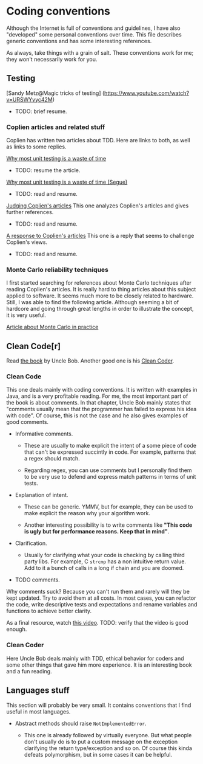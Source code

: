 # Coding conventions

Although the Internet is full of conventions and guidelines, I have also
"developed" some personal conventions over time. This file describes generic
conventions and has some interesting references.

As always, take things with a grain of salt. These conventions work for me;
they won't necessarily work for you.

## Testing

[Sandy Metz@Magic tricks of testing] (https://www.youtube.com/watch?v=URSWYvyc42M)
* TODO: brief resume.

### Coplien articles and related stuff

Coplien has written two articles about TDD. Here are links to both, as well as links to some replies.

[Why most unit testing is a waste of time](http://www.rbcs-us.com/documents/Why-Most-Unit-Testing-is-Waste.pdf)
* TODO: resume the article.

[Why most unit testing is a waste of time (Segue)](http://www.rbcs-us.com/documents/Segue.pdf)
* TODO: read and resume.


[Judging Coplien's articles](https://theholyjava.wordpress.com/2015/01/26/challenging-myself-with-copliens-why-most-unit-testing-is-waste/)
This one analyzes Coplien's articles and gives further references.
* TODO: read and resume.

[A response to Coplien's articles](http://henrikwarne.com/2014/09/04/a-response-to-why-most-unit-testing-is-waste/)
This one is a reply that seems to challenge Coplien's views.
* TODO: read and resume.

### Monte Carlo reliability techniques

I first started searching for references about Monte Carlo techniques after reading Coplien's articles.
It is really hard to thing articles about this subject applied to software. It seems much more
to be closely related to hardware. Still, I was able to find the following article. Although seeming
a bit of hardcore and going through great lengths in order to illustrate the concept, it is very useful.

[Article about Monte Carlo in practice](http://www-cs-students.stanford.edu/~briank/BrianKorverMonteCarlo.pdf)

## Clean Code[r]

Read [the book](http://www.amazon.com/Clean-Code-Handbook-Software-Craftsmanship/dp/0132350882/ref=sr_1_1?ie=UTF8&qid=1443206748&sr=8-1&keywords=clean+code)
by Uncle Bob. Another good one is his [Clean Coder](http://www.amazon.com/The-Clean-Coder-Professional-Programmers/dp/0137081073/ref=pd_sim_14_1?ie=UTF8&refRID=0AFQQ6DX9HRTZTH8FTP4&dpID=512NzCU0wfL&dpSrc=sims&preST=_AC_UL160_SR123%2C160_).

### Clean Code

This one deals mainly with coding conventions. It is written with examples in Java,
and is a very profitable reading. For me, the most important part of the book is about
comments. In that chapter, Uncle Bob mainly states that "comments usually mean that the
programmer has failed to express his idea with code". Of course, this is not
the case and he also gives examples of good comments.

* Informative comments.
    * These are usually to make explicit the intent of a some piece of code
    that can't be expressed succintly in code. For example, patterns that a regex
    should match.

    * Regarding regex, you can use comments but I personally find them to be
    very use to defend and express match patterns in terms of unit tests.

* Explanation of intent.
    * These can be generic. YMMV, but for example, they can be used to make explicit
    the reason why your algorithm work.

    * Another interesting possibility is to write comments like **"This code is ugly but
    for performance reasons. Keep that in mind"**.

* Clarification.
    * Usually for clarifying what your code is checking by calling third party libs.
    For example, C `strcmp` has a non intuitive return value. Add to it a bunch of
    calls in a long if chain and you are doomed.

* TODO comments.

Why comments suck? Because you can't run them and rarely will they be kept updated.
Try to avoid them at all costs. In most cases, you can refactor the code, write
descriptive tests and expectations and rename variables and functions to achieve
better clarity.

As a final resource, watch [this video](https://www.youtube.com/watch?v=HZJxjlvBbVA).
TODO: verify that the video is good enough.

### Clean Coder

Here Uncle Bob deals mainly with TDD, ethical behavior for coders and some other things that
gave him more experience. It is an interesting book and a fun reading.

## Languages stuff

This section will probably be very small. It contains conventions that I find useful in
most languages.

* Abstract methods should raise `NotImplementedError`.

    * This one is already followed by virtually everyone. But what people don't
    usually do is to put a custom message on the exception clarifying the return
    type/exception and so on. Of course this kinda defeats polymorphism, but in
    some cases it can be helpful.
